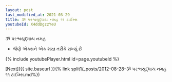```yaml
---
layout: post
last_modified_at: 2021-03-29
title: ૐ પરશ્વયુદ્ધાય નમહ ૧૧ ટાઈમ્સ
youtubeId: X4ddDgzzYeU
---
```

 
 
 ૐ પરશ્વયુદ્ધાય નમહ  
 
 -  જેણે એક્સને એક શસ્ત્ર તરીકે રાખ્યું છે 
 
  
 
  
 
 
 
 
 
 


{% include youtubePlayer.html id=page.youtubeId %}
 
[Next]({{ site.baseurl }}{% link  split1/_posts/2012-08-28-ૐ પરશ્વયુદ્ધાય નમહ ૧૧ ટાઈમ્સ.md%})
 
